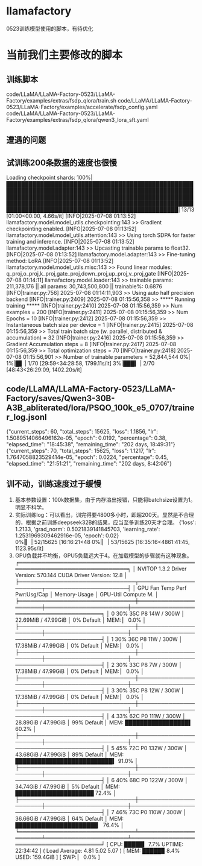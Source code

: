 # llamafactory
0523训练模型使用的脚本，有待优化

# 当前我们主要修改的脚本
## 训练脚本
code/LLaMA/LLaMA-Factory-0523/LLaMA-Factory/examples/extras/fsdp_qlora/train.sh
code/LLaMA/LLaMA-Factory-0523/LLaMA-Factory/examples/accelerate/fsdp_config.yaml
code/LLaMA/LLaMA-Factory-0523/LLaMA-Factory/examples/extras/fsdp_qlora/qwen3_lora_sft.yaml

## 遭遇的问题


## 试训练200条数据的速度也很慢
Loading checkpoint shards: 100%|██████████████████████████████████████████████████████████████████████████████████████████████████████████████████████████████████████████████████████████████████████████████████████████████████████████████████████████████████████████████████████| 13/13 [01:00<00:00,  4.66s/it]
[INFO|2025-07-08 01:13:52] llamafactory.model.model_utils.checkpointing:143 >> Gradient checkpointing enabled.
[INFO|2025-07-08 01:13:52] llamafactory.model.model_utils.attention:143 >> Using torch SDPA for faster training and inference.
[INFO|2025-07-08 01:13:52] llamafactory.model.adapter:143 >> Upcasting trainable params to float32.
[INFO|2025-07-08 01:13:52] llamafactory.model.adapter:143 >> Fine-tuning method: LoRA
[INFO|2025-07-08 01:13:52] llamafactory.model.model_utils.misc:143 >> Found linear modules: q_proj,o_proj,k_proj,gate_proj,down_proj,up_proj,v_proj,gate
[INFO|2025-07-08 01:14:11] llamafactory.model.loader:143 >> trainable params: 211,378,176 || all params: 30,743,500,800 || trainable%: 0.6876
[INFO|trainer.py:756] 2025-07-08 01:14:11,903 >> Using auto half precision backend
[INFO|trainer.py:2409] 2025-07-08 01:15:56,358 >> ***** Running training *****
[INFO|trainer.py:2410] 2025-07-08 01:15:56,359 >>   Num examples = 200
[INFO|trainer.py:2411] 2025-07-08 01:15:56,359 >>   Num Epochs = 10
[INFO|trainer.py:2412] 2025-07-08 01:15:56,359 >>   Instantaneous batch size per device = 1
[INFO|trainer.py:2415] 2025-07-08 01:15:56,359 >>   Total train batch size (w. parallel, distributed & accumulation) = 32
[INFO|trainer.py:2416] 2025-07-08 01:15:56,359 >>   Gradient Accumulation steps = 8
[INFO|trainer.py:2417] 2025-07-08 01:15:56,359 >>   Total optimization steps = 70
[INFO|trainer.py:2418] 2025-07-08 01:15:56,901 >>   Number of trainable parameters = 52,844,544
  0%|                                                                                                                                                             1%|█▋                                                                                                                     | 1/70 [29:59<34:28:58, 1799.11s/it]  3%|███▍                                                                                                                   | 2/70 [48:43<26:29:09, 1402.20s/it]

## code/LLaMA/LLaMA-Factory-0523/LLaMA-Factory/saves/Qwen3-30B-A3B_abliterated/lora/PSQO_100k_e5_0707/trainer_log.jsonl
{"current_steps": 60, "total_steps": 15625, "loss": 1.1856, "lr": 1.5089514066496162e-05, "epoch": 0.0192, "percentage": 0.38, "elapsed_time": "18:45:38", "remaining_time": "202 days, 18:49:31"}
{"current_steps": 70, "total_steps": 15625, "loss": 1.1217, "lr": 1.7647058823529414e-05, "epoch": 0.0224, "percentage": 0.45, "elapsed_time": "21:51:21", "remaining_time": "202 days, 8:42:06"}

## 训不动，训练速度过于缓慢
1. 基本参数设置：100k数据集，由于内存溢出报错，只能将batchsize设置为1。明显不科学。
2. 实际训练log：可以看出，训完得要4800多小时，即超200天。显然是不合理的，根据之前训练deepseek32B的结果，应当至多训练20天才合理。
   {'loss': 1.2133, 'grad_norm': 0.5021839141845703, 'learning_rate': 1.2531969309462916e-05, 'epoch': 0.02}                                     
  0%|▎                                                                                           | 52/15625 [16:16:21<48
  0%|▏                                                                     | 53/15625 [16:35:16<4861:41:45, 1123.95s/it]
3. GPU负载并不均衡，GPU5负载远大于4。在加载模型的步骤就有这种现象。
╒═════════════════════════════════════════════════════════════════════════════╕
│ NVITOP 1.3.2        Driver Version: 570.144       CUDA Driver Version: 12.8 │
├───────────────────────────────┬──────────────────────┬──────────────────────┤
│ GPU Fan Temp Perf Pwr:Usg/Cap │         Memory-Usage │ GPU-Util  Compute M. │
╞═══════════════════════════════╪══════════════════════╪══════════════════════╪════════════════════════════════════════╕
│   0 30%  35C  P8   14W / 300W │  22.69MiB / 47.99GiB │      0%      Default │ MEM: ▏ 0.0%                            │
├───────────────────────────────┼──────────────────────┼──────────────────────┼────────────────────────────────────────┤
│   1 30%  36C  P8   11W / 300W │  17.38MiB / 47.99GiB │      0%      Default │ MEM: ▏ 0.0%                            │
├───────────────────────────────┼──────────────────────┼──────────────────────┼────────────────────────────────────────┤
│   2 30%  33C  P8    7W / 300W │  17.38MiB / 47.99GiB │      0%      Default │ MEM: ▏ 0.0%                            │
├───────────────────────────────┼──────────────────────┼──────────────────────┼────────────────────────────────────────┤
│   3 30%  35C  P8   12W / 300W │  17.38MiB / 47.99GiB │      0%      Default │ MEM: ▏ 0.0%                            │
├───────────────────────────────┼──────────────────────┼──────────────────────┼────────────────────────────────────────┤
│   4 33%  62C  P0  111W / 300W │  28.89GiB / 47.99GiB │     99%      Default │ MEM: █████████████████▌ 60.2%          │
├───────────────────────────────┼──────────────────────┼──────────────────────┼────────────────────────────────────────┤
│   5 45%  72C  P0  132W / 300W │  43.68GiB / 47.99GiB │     89%      Default │ MEM: ██████████████████████████▍ 91.0% │
├───────────────────────────────┼──────────────────────┼──────────────────────┼────────────────────────────────────────┤
│   6 40%  68C  P0  122W / 300W │  34.74GiB / 47.99GiB │      5%      Default │ MEM: █████████████████████ 72.4%       │
├───────────────────────────────┼──────────────────────┼──────────────────────┼────────────────────────────────────────┤
│   7 46%  73C  P0  110W / 300W │  36.66GiB / 47.99GiB │     64%      Default │ MEM: ██████████████████████▏ 76.4%     │
╘═══════════════════════════════╧══════════════════════╧══════════════════════╧════════════════════════════════════════╛
[ CPU: █████▍ 7.7%                                               UPTIME: 22:34:42 ]  ( Load Average:  4.81  5.02  5.07 )
[ MEM: █████▉ 8.4%                                                 USED: 159.4GiB ]  [ SWP: ▏ 0.0%                     ]

